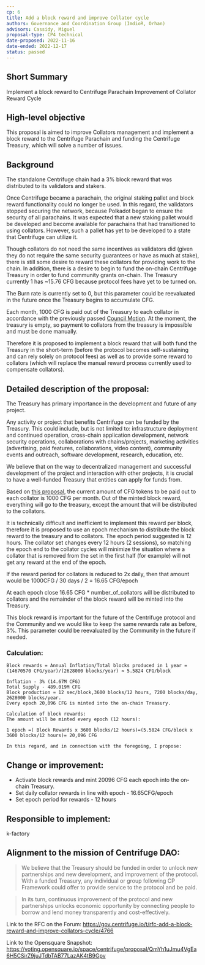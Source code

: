 ```yaml
---
cp: 6
title: Add a block reward and improve Collator cycle
authors: Governance and Coordination Group (ImdioR, Orhan)
advisors: Cassidy, Miguel
proposal-type: CP4 technical
date-proposed: 2022-11-16
date-ended: 2022-12-17
status: passed
---
```

## Short Summary
Implement a block reward to Centrifuge Parachain
Improvement of Collator Reward Cycle
## High-level objective
This proposal is aimed to improve Collators management and implement a block reward to the Centrifuge Parachain and funding the Centrifuge Treasury, which will solve a number of issues.
## Background
The standalone Centrifuge chain had a 3% block reward that was distributed to its validators and stakers.

Once Centrifuge became a parachain, the original staking pallet and block reward functionality could no longer be used. In this regard, the validators stopped securing the network, because Polkadot began to ensure the security of all parachains. It was expected that a new staking pallet would be developed and become available for parachains that had transitioned to using collators. However, such a pallet has yet to be developed to a state that Centrifuge can utilize it.

Though collators do not need the same incentives as validators did (given they do not require the same security guarantees or have as much at stake), there is still some desire to reward these collators for providing work to the chain. In addition, there is a desire to begin to fund the on-chain Centrifuge Treasury in order to fund community grants on-chain. The Treasury currently 1 has ~15.76 CFG because protocol fees have yet to be turned on.

The Burn rate is currently set to 0, but this parameter could be reevaluated in the future once the Treasury begins to accumulate CFG.

Each month, 1000 CFG is paid out of the Treasury to each collator in accordance with the previously passed [Council Motion](https://gov.centrifuge.io/t/centrifuge-council-collator-selection-criteria/3684). At the moment, the treasury is empty, so payment to collators from the treasury is impossible and must be done manually.

Therefore it is proposed to implement a block reward that will both fund the Treasury in the short-term (before the protocol becomes self-sustaining and can rely solely on protocol fees) as well as to provide some reward to collators (which will replace the manual reward process currently used to compensate collators).

## Detailed description of the proposal:

The Treasury has primary importance in the development and future of any project.

Any activity or project that benefits Centrifuge can be funded by the Treasury. This could include, but is not limited to: infrastructure deployment and continued operation, сross-chain application development, network security operations, collaborations with chains/projects, marketing activities (advertising, paid features, collaborations, video content), community events and outreach, software development, research, education, etc.

We believe that on the way to decentralized management and successful development of the project and interaction with other projects, it is crucial to have a well-funded Treasury that entities can apply for funds from.

Based on [this proposal](https://gov.centrifuge.io/t/centrifuge-council-collator-selection-criteria/3684), the current amount of CFG tokens to be paid out to each collator is 1000 CFG per month. Out of the minted block reward, everything will go to the treasury, except the amount that will be distributed to the collators.

It is technically difficult and inefficient to implement this reward per block, therefore it is proposed to use an epoch mechanism to distribute the block reward to the treasury and to collators. The epoch period suggested is 12 hours. The collator set changes every 12 hours (2 sessions), so matching the epoch end to the collator cycles will minimize the situation where a collator that is removed from the set in the first half (for example) will not get any reward at the end of the epoch.

If the reward period for collators is reduced to 2x daily, then that amount would be 1000CFG / 30 days / 2 = 16.65 CFG/epoch

At each epoch close 16.65 CFG * number_of_collators will be distributed to collators and the remainder of the block reward will be minted into the Treasury.

This block reward is important for the future of the Centrifuge protocol and the Community and we would like to keep the same rewards rate as before, 3%. This parameter could be reevaluated by the Community in the future if needed.

### Calculation:
```
Block rewards = Annual Inflation/Total blocks produced in 1 year = (14670570 CFG/year)/(2628000 blocks/year) ≈ 5.5824 CFG/block

Inflation - 3% (14.67M CFG)
Total Supply - 489.019M CFG
Block production ≈ 12 sec/block,3600 blocks/12 hours, 7200 blocks/day, 2628000 blocks/year.
Every epoch 20,096 CFG is minted into the on-chain Treasury.

Calculation of block rewards:
The amount will be minted every epoch (12 hours):

1 epoch =( Block Rewards x 3600 blocks/12 hours)=(5.5824 CFG/block x 3600 blocks/12 hours)= 20,096 CFG

In this regard, and in connection with the foregoing, I propose:
```
## Change or improvement:

* Activate block rewards and mint 20096 CFG each epoch into the on-chain Treasury.
* Set daily collator rewards in line with epoch - 16.65CFG/epoch
* Set epoch period for rewards - 12 hours 
  
## Responsible to implement: 

k-factory

## Alignment to the mission of Centrifuge DAO:

>We believe that the Treasury should be funded in order to unlock new partnerships and new development, and improvement of the protocol.
With a funded Treasury, any individual or group following CP Framework could offer to provide service to the protocol and be paid.

>In its turn, сontinuous improvement of the protocol and new partnerships unlocks economic opportunity by connecting people to borrow and lend money transparently and cost-effectively.

Link to the RFC on the Forum: https://gov.centrifuge.io/t/rfc-add-a-block-reward-and-improve-collators-cycle/4766

Link to the Opensquare Snapshot: https://voting.opensquare.io/space/centrifuge/proposal/QmYh1uJmu4VgEa6H5CSirZ9juJTdbTAB77LazAK4tB9Gpv
